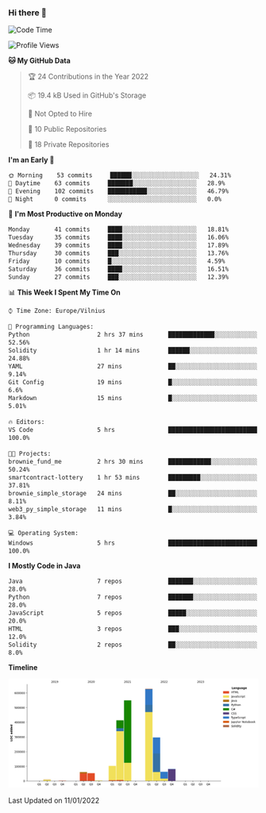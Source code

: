 ### Hi there 👋

<!--START_SECTION:waka-->
![Code Time](http://img.shields.io/badge/Code%20Time-528%20hrs%2036%20mins-blue)

![Profile Views](http://img.shields.io/badge/Profile%20Views-0-blue)

**🐱 My GitHub Data** 

> 🏆 24 Contributions in the Year 2022
 > 
> 📦 19.4 kB Used in GitHub's Storage 
 > 
> 🚫 Not Opted to Hire
 > 
> 📜 10 Public Repositories 
 > 
> 🔑 18 Private Repositories  
 > 
**I'm an Early 🐤** 

```text
🌞 Morning    53 commits     ██████░░░░░░░░░░░░░░░░░░░   24.31% 
🌆 Daytime    63 commits     ███████░░░░░░░░░░░░░░░░░░   28.9% 
🌃 Evening    102 commits    ███████████░░░░░░░░░░░░░░   46.79% 
🌙 Night      0 commits      ░░░░░░░░░░░░░░░░░░░░░░░░░   0.0%

```
📅 **I'm Most Productive on Monday** 

```text
Monday       41 commits     ████░░░░░░░░░░░░░░░░░░░░░   18.81% 
Tuesday      35 commits     ████░░░░░░░░░░░░░░░░░░░░░   16.06% 
Wednesday    39 commits     ████░░░░░░░░░░░░░░░░░░░░░   17.89% 
Thursday     30 commits     ███░░░░░░░░░░░░░░░░░░░░░░   13.76% 
Friday       10 commits     █░░░░░░░░░░░░░░░░░░░░░░░░   4.59% 
Saturday     36 commits     ████░░░░░░░░░░░░░░░░░░░░░   16.51% 
Sunday       27 commits     ███░░░░░░░░░░░░░░░░░░░░░░   12.39%

```


📊 **This Week I Spent My Time On** 

```text
⌚︎ Time Zone: Europe/Vilnius

💬 Programming Languages: 
Python                   2 hrs 37 mins       █████████████░░░░░░░░░░░░   52.56% 
Solidity                 1 hr 14 mins        ██████░░░░░░░░░░░░░░░░░░░   24.88% 
YAML                     27 mins             ██░░░░░░░░░░░░░░░░░░░░░░░   9.14% 
Git Config               19 mins             █░░░░░░░░░░░░░░░░░░░░░░░░   6.6% 
Markdown                 15 mins             █░░░░░░░░░░░░░░░░░░░░░░░░   5.01%

🔥 Editors: 
VS Code                  5 hrs               █████████████████████████   100.0%

🐱‍💻 Projects: 
brownie_fund_me          2 hrs 30 mins       ████████████░░░░░░░░░░░░░   50.24% 
smartcontract-lottery    1 hr 53 mins        █████████░░░░░░░░░░░░░░░░   37.81% 
brownie_simple_storage   24 mins             ██░░░░░░░░░░░░░░░░░░░░░░░   8.11% 
web3_py_simple_storage   11 mins             █░░░░░░░░░░░░░░░░░░░░░░░░   3.84%

💻 Operating System: 
Windows                  5 hrs               █████████████████████████   100.0%

```

**I Mostly Code in Java** 

```text
Java                     7 repos             ███████░░░░░░░░░░░░░░░░░░   28.0% 
Python                   7 repos             ███████░░░░░░░░░░░░░░░░░░   28.0% 
JavaScript               5 repos             █████░░░░░░░░░░░░░░░░░░░░   20.0% 
HTML                     3 repos             ███░░░░░░░░░░░░░░░░░░░░░░   12.0% 
Solidity                 2 repos             ██░░░░░░░░░░░░░░░░░░░░░░░   8.0%

```


**Timeline**

![Chart not found](https://raw.githubusercontent.com/BenasVolkovas/BenasVolkovas/main/charts/bar_graph.png) 


 Last Updated on 11/01/2022
<!--END_SECTION:waka-->
